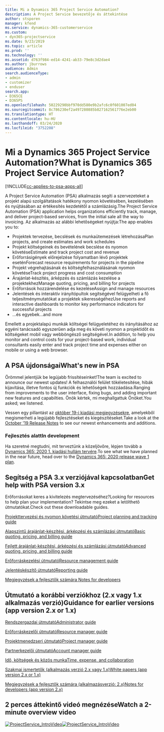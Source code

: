 ```yaml
---
title: Mi a Dynamics 365 Project Service Automation?
description: A Project Service bevezetője és áttekintése
author: stsporen
manager: kfend
ms.service: dynamics-365-customerservice
ms.custom:
- dyn365-projectservice
ms.date: 9/23/2019
ms.topic: article
ms.prod: ''
ms.technology: ''
ms.assetid: d763f984-ed14-4241-ab33-79e8c3d2dae4
ms.author: jburrows
audience: Admin
search.audienceType:
- admin
- customizer
- enduser
search.app:
- D365CE
- D365PS
ms.openlocfilehash: 50229290bbf970dd580e9b2afc6c0f601007ed04
ms.sourcegitcommit: 8c786230ef2a497280885b827162561776e2eb00
ms.translationtype: HT
ms.contentlocale: hu-HU
ms.lasthandoff: 03/24/2020
ms.locfileid: "3752208"
---
```

# <a name="what-is-dynamics-365-project-service-automation"></a><span data-ttu-id="975de-103">Mi a Dynamics 365 Project Service Automation?</span><span class="sxs-lookup"><span data-stu-id="975de-103">What is Dynamics 365 Project Service Automation?</span></span>

[!INCLUDE[cc-applies-to-psa-apps-all](../includes/cc-applies-to-psa-apps-all.md)]

<span data-ttu-id="975de-104">A Project Service Automation (PSA) alkalmazás segíti a szervezeteket a projekt alapú szolgáltatások hatékony nyomon követésében, kezelésében és nyújtásában az értékesítés kezdetétől a számlázásig.</span><span class="sxs-lookup"><span data-stu-id="975de-104">The Project Service Automation (PSA) application helps organizations efficiently track, manage, and deliver project-based services, from the initial sale all the way to invoicing.</span></span> <span data-ttu-id="975de-105">Az alkalmazás az alábbi lehetőségeket nyújtja:</span><span class="sxs-lookup"><span data-stu-id="975de-105">The app enables you to:</span></span>

- <span data-ttu-id="975de-106">Projektek tervezése, becslések és munkaütemezések létrehozása</span><span class="sxs-lookup"><span data-stu-id="975de-106">Plan projects, and create estimates and work schedules</span></span>
- <span data-ttu-id="975de-107">Projekt költségeinek és bevételének becslése és nyomon követése</span><span class="sxs-lookup"><span data-stu-id="975de-107">Estimate and track project cost and revenue</span></span>
- <span data-ttu-id="975de-108">Erőforrásigények előrejelzése folyamatban lévő projektek esetén</span><span class="sxs-lookup"><span data-stu-id="975de-108">Forecast resource requirements for projects in the pipeline</span></span>
- <span data-ttu-id="975de-109">Projekt végrehajtásának és költségfelhasználásának nyomon követése</span><span class="sxs-lookup"><span data-stu-id="975de-109">Track project progress and cost consumption</span></span>
- <span data-ttu-id="975de-110">Árajánlat-készítés, árképzés és számlázás kezelése a projektekhez</span><span class="sxs-lookup"><span data-stu-id="975de-110">Manage quoting, pricing, and billing for projects</span></span>
- <span data-ttu-id="975de-111">Erőforrások hozzárendelése és kezelése</span><span class="sxs-lookup"><span data-stu-id="975de-111">Assign and manage resources</span></span>
- <span data-ttu-id="975de-112">Jelentések és interaktív irányítópultok segítségével felügyelheti a fő teljesítménymutatókat a projektek sikerességéhez</span><span class="sxs-lookup"><span data-stu-id="975de-112">Use reports and interactive dashboards to monitor key performance indicators for successful projects</span></span>
- <span data-ttu-id="975de-113">...és egyebek</span><span class="sxs-lookup"><span data-stu-id="975de-113">...and more</span></span>

<span data-ttu-id="975de-114">Emellett a projektalapú munkák költségei felügyeletéhez és irányításához az egyéni tanácsadó egyszerűen adja meg és követi nyomon a projektidőt és költségeket mobil vagy webböngésző segítségével.</span><span class="sxs-lookup"><span data-stu-id="975de-114">In addition, to help you monitor and control costs for your project-based work, individual consultants easily enter and track project time and expenses either on mobile or using a web browser.</span></span>

## <a name="whats-new-in-psa"></a><span data-ttu-id="975de-115">A PSA újdonságai</span><span class="sxs-lookup"><span data-stu-id="975de-115">What's new in PSA</span></span>
<span data-ttu-id="975de-116">Örömmel jelentjük be legújabb frissítéseinket!</span><span class="sxs-lookup"><span data-stu-id="975de-116">The team is excited to announce our newest updates!</span></span> <span data-ttu-id="975de-117">A felhasználói felület tökéletesítése, hibák kijavítása, illetve fontos új funkciók és lehetőségek hozzáadása.</span><span class="sxs-lookup"><span data-stu-id="975de-117">Ranging from improvements to the user interface, fixing bugs, and adding important new features and capabilties.</span></span> <span data-ttu-id="975de-118">Önök kértek, mi meghallgattuk Önöket.</span><span class="sxs-lookup"><span data-stu-id="975de-118">You asked; we listened.</span></span>

<span data-ttu-id="975de-119">Vessen egy pillantást az [október 19-i kiadási megjegyzésekre](https://docs.microsoft.com/dynamics365-release-plan/2019wave2/index), amelyekből megismerheti a legújabb fejlesztéseket és kiegészítéseket.</span><span class="sxs-lookup"><span data-stu-id="975de-119">Take a look at the [October '19 Release Notes](https://docs.microsoft.com/dynamics365-release-plan/2019wave2/index) to see our newest enhancements and additions.</span></span>

### <a name="in-development"></a><span data-ttu-id="975de-120">Fejlesztés alatt</span><span class="sxs-lookup"><span data-stu-id="975de-120">In development</span></span>
<span data-ttu-id="975de-121">Ha szeretné megtudni, mit terveztünk a közeljövőre, lépjen tovább a [Dynamics 365: 2020 1. kiadási hullám tervére](https://docs.microsoft.com/dynamics365-release-plan/2020wave1/index).</span><span class="sxs-lookup"><span data-stu-id="975de-121">To see what we have planned in the near future, head over to the [Dynamics 365: 2020 release wave 1 plan](https://docs.microsoft.com/dynamics365-release-plan/2020wave1/index).</span></span>

## <a name="get-help-with-psa-version-3x"></a><span data-ttu-id="975de-122">Segítség a PSA 3.x verziójával kapcsolatban</span><span class="sxs-lookup"><span data-stu-id="975de-122">Get help with PSA version 3.x</span></span>
<span data-ttu-id="975de-123">Erőforrásokat keres a kivitelezés megtervezéséhez?</span><span class="sxs-lookup"><span data-stu-id="975de-123">Looking for resources to help plan your implementation?</span></span> <span data-ttu-id="975de-124">Tekintse meg ezeket a letölthető útmutatókat.</span><span class="sxs-lookup"><span data-stu-id="975de-124">Check out these downloadable guides.</span></span>

 [<span data-ttu-id="975de-125">Projekttervezési és nyomon követési útmutató</span><span class="sxs-lookup"><span data-stu-id="975de-125">Project planning and tracking guide</span></span>](../project-service/implementation-guides/project-planning-tracking.md)

 [<span data-ttu-id="975de-126">Alapszintű árajánlat-készítési, árképzési és számlázási útmutató</span><span class="sxs-lookup"><span data-stu-id="975de-126">Basic quoting, pricing, and billing guide</span></span>](../project-service/implementation-guides/begin-quoting-pricing-billing.md)

 [<span data-ttu-id="975de-127">Fejlett árajánlat-készítési, árképzési és számlázási útmutató</span><span class="sxs-lookup"><span data-stu-id="975de-127">Advanced quoting, pricing, and billing guide</span></span>](../project-service/implementation-guides/adv-quoting-pricing-billing.md)

 [<span data-ttu-id="975de-128">Erőforráskezelési útmutató</span><span class="sxs-lookup"><span data-stu-id="975de-128">Resource management guide</span></span>](../project-service/implementation-guides/resource-management-guide.md)

 [<span data-ttu-id="975de-129">Jelentéskészítő útmutató</span><span class="sxs-lookup"><span data-stu-id="975de-129">Reporting guide</span></span>](../project-service/implementation-guides/reporting-guide.md)

 [<span data-ttu-id="975de-130">Megjegyzések a fejlesztők számára </span><span class="sxs-lookup"><span data-stu-id="975de-130">Notes for developers</span></span>](../project-service/developer-guides/overview-dev-notes-v3.x.md)

## <a name="guidance-for-earlier-versions-app-version-2x-or-1x"></a><span data-ttu-id="975de-131">Útmutató a korábbi verziókhoz (2.x vagy 1.x alkalmazás verzió)</span><span class="sxs-lookup"><span data-stu-id="975de-131">Guidance for earlier versions (app version 2.x or 1.x)</span></span>
 [<span data-ttu-id="975de-132">Rendszergazdai útmutató</span><span class="sxs-lookup"><span data-stu-id="975de-132">Administrator guide</span></span>](../project-service/admin-guide.md)

 [<span data-ttu-id="975de-133">Erőforráskezelői útmutató</span><span class="sxs-lookup"><span data-stu-id="975de-133">Resource manager guide</span></span>](../project-service/resource-manager-guide.md)

 [<span data-ttu-id="975de-134">Projektmenedzseri útmutató</span><span class="sxs-lookup"><span data-stu-id="975de-134">Project manager guide</span></span>](../project-service/project-manager-guide.md)

 [<span data-ttu-id="975de-135">Partnerkezelői útmutató</span><span class="sxs-lookup"><span data-stu-id="975de-135">Account manager guide</span></span>](../project-service/account-manager-guide.md)

 [<span data-ttu-id="975de-136">Idő, költségek és közös munka</span><span class="sxs-lookup"><span data-stu-id="975de-136">Time, expense, and collaboration</span></span>](../project-service/time-expense-collaboration-guide.md)

 [<span data-ttu-id="975de-137">Szakmai ismertetők (alkalmazás verzió 2.x vagy 1.x)</span><span class="sxs-lookup"><span data-stu-id="975de-137">White papers (app version 2.x or 1.x)</span></span>](../project-service/white-papers.md)

 [<span data-ttu-id="975de-138">Megjegyzések a fejlesztők számára (alkalmazásverzió: 2.x)</span><span class="sxs-lookup"><span data-stu-id="975de-138">Notes for developers (app version 2.x)</span></span>](../project-service/developer-guides/add-custom-qoi-forms-v2.x.md)

 ## <a name="watch-a-2-minute-overview-video"></a><span data-ttu-id="975de-139">2 perces áttekintő videó megnézése</span><span class="sxs-lookup"><span data-stu-id="975de-139">Watch a 2-minute overview video</span></span>
 <a name="heroArea"></a> <span data-ttu-id="975de-140">[![ProjectService_IntroVideo](../project-service/media/project-service-intro-video.png "ProjectService_IntroVideo")](https://go.microsoft.com/fwlink/p/?LinkId=799457)</span><span class="sxs-lookup"><span data-stu-id="975de-140">[![ProjectService_IntroVideo](../project-service/media/project-service-intro-video.png "ProjectService_IntroVideo")](https://go.microsoft.com/fwlink/p/?LinkId=799457)</span></span>


